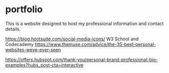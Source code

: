 # portfolio

This is a website designed to host my professional information and contact details.

https://blog.hootsuite.com/social-media-icons/
W3 School and Codecademy
https://www.themuse.com/advice/the-35-best-personal-websites-weve-ever-seen

https://offers.hubspot.com/thank-you/personal-brand-professional-bio-examples?hubs_post-cta=interactive
